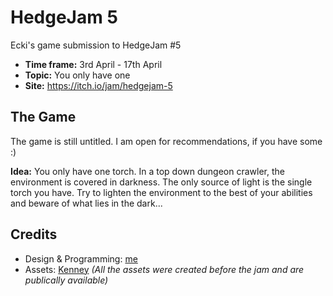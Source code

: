 # HedgeJam 5
Ecki's game submission to HedgeJam #5

- **Time frame:** 3rd April - 17th April
- **Topic:** You only have one
- **Site:** https://itch.io/jam/hedgejam-5

## The Game
The game is still untitled. I am open for recommendations, if you have some :)

**Idea:** You only have one torch. In a top down dungeon crawler, the environment is covered in darkness. The only source of light is the single torch you have. Try to lighten the environment to the best of your abilities and beware of what lies in the dark...

## Credits
- Design & Programming: [me](https://ecki107.itch.io/)
- Assets: [Kenney](https://kenney.nl) *(All the assets were created before the jam and are publically available)*
